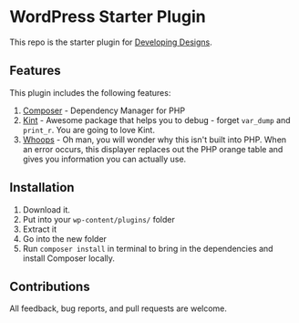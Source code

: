# WordPress Starter Plugin

This repo is the starter plugin for [Developing Designs](https://www.developingdesigns.com/).


## Features

This plugin includes the following features:

1. [Composer](https://getcomposer.org/) - Dependency Manager for PHP
2. [Kint](http://raveren.github.io/kint/) - Awesome package that helps you to debug - forget `var_dump` and `print_r`. You are going to love Kint.
3. [Whoops](https://github.com/filp/whoops) - Oh man, you will wonder why this isn't built into PHP. When an error occurs, this displayer replaces out the PHP orange table and gives you information you can actually use.

## Installation

1. Download it.
2. Put into your `wp-content/plugins/` folder
3. Extract it
4. Go into the new folder
5. Run `composer install` in terminal to bring in the dependencies and install Composer locally.

## Contributions

All feedback, bug reports, and pull requests are welcome.

